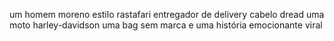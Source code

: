 um homem moreno estilo rastafari entregador de delivery cabelo dread uma moto harley-davidson uma bag sem marca e uma história emocionante viral
